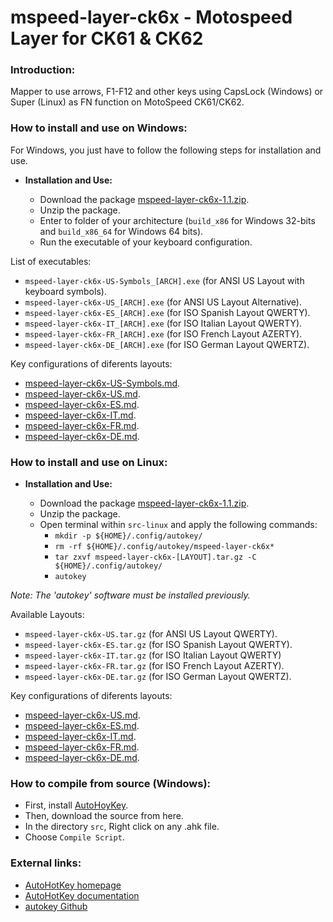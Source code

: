 mspeed-layer-ck6x - Motospeed Layer for CK61 & CK62
===================================================

### Introduction:

Mapper to use arrows, F1-F12 and other keys using CapsLock (Windows) or Super (Linux) as FN function on MotoSpeed CK61/CK62.

### How to install and use on Windows:

For Windows, you just have to follow the following steps for installation and use.

* **Installation and Use:**
  
  * Download the package [mspeed-layer-ck6x-1.1.zip](https://github.com/q3aql/mspeed-layer-ck6x/releases/download/v1.1/mspeed-layer-ck6x-1.1.zip).
  * Unzip the package.
  * Enter to folder of your architecture (`build_x86` for Windows 32-bits and `build_x86_64` for Windows 64 bits).
  * Run the executable of your keyboard configuration.

List of executables:

- `mspeed-layer-ck6x-US-Symbols_[ARCH].exe` (for ANSI US Layout with keyboard symbols).
- `mspeed-layer-ck6x-US_[ARCH].exe` (for ANSI US Layout Alternative).
- `mspeed-layer-ck6x-ES_[ARCH].exe` (for ISO Spanish Layout QWERTY).
- `mspeed-layer-ck6x-IT_[ARCH].exe` (for ISO Italian Layout QWERTY).
- `mspeed-layer-ck6x-FR_[ARCH].exe` (for ISO French Layout AZERTY).
- `mspeed-layer-ck6x-DE_[ARCH].exe` (for ISO German Layout QWERTZ).

Key configurations of diferents layouts:

- [mspeed-layer-ck6x-US-Symbols.md](https://github.com/q3aql/mspeed-layer-ck6x/blob/master/src/doc/mspeed-layer-ck6x-US-Symbols.md).
- [mspeed-layer-ck6x-US.md](https://github.com/q3aql/mspeed-layer-ck6x/blob/master/src/doc/mspeed-layer-ck6x-US.md).
- [mspeed-layer-ck6x-ES.md](https://github.com/q3aql/mspeed-layer-ck6x/blob/master/src/doc/mspeed-layer-ck6x-ES.md).
- [mspeed-layer-ck6x-IT.md](https://github.com/q3aql/mspeed-layer-ck6x/blob/master/src/doc/mspeed-layer-ck6x-IT.md).
- [mspeed-layer-ck6x-FR.md](https://github.com/q3aql/mspeed-layer-ck6x/blob/master/src/doc/mspeed-layer-ck6x-FR.md).
- [mspeed-layer-ck6x-DE.md](https://github.com/q3aql/mspeed-layer-ck6x/blob/master/src/doc/mspeed-layer-ck6x-DE.md).

### How to install and use on Linux:

* **Installation and Use:**
  
  * Download the package [mspeed-layer-ck6x-1.1.zip](https://github.com/q3aql/mspeed-layer-ck6x/releases/download/v1.1/mspeed-layer-ck6x-1.1.zip).
  * Unzip the package.
  * Open terminal within `src-linux` and apply the following commands:
    * `mkdir -p ${HOME}/.config/autokey/`
    * `rm -rf ${HOME}/.config/autokey/mspeed-layer-ck6x*`
    * `tar zxvf mspeed-layer-ck6x-[LAYOUT].tar.gz -C ${HOME}/.config/autokey/`
    * `autokey`

_Note: The 'autokey' software must be installed previously._

Available Layouts:

- `mspeed-layer-ck6x-US.tar.gz` (for ANSI US Layout QWERTY).
- `mspeed-layer-ck6x-ES.tar.gz` (for ISO Spanish Layout QWERTY).
- `mspeed-layer-ck6x-IT.tar.gz` (for ISO Italian Layout QWERTY)
- `mspeed-layer-ck6x-FR.tar.gz` (for ISO French Layout AZERTY).
- `mspeed-layer-ck6x-DE.tar.gz` (for ISO German Layout QWERTZ).

Key configurations of diferents layouts:

- [mspeed-layer-ck6x-US.md](https://github.com/q3aql/mspeed-layer-ck6x/blob/master/src-linux/doc/mspeed-layer-ck6x-US.md).
- [mspeed-layer-ck6x-ES.md](https://github.com/q3aql/mspeed-layer-ck6x/blob/master/src-linux/doc/mspeed-layer-ck6x-ES.md).
- [mspeed-layer-ck6x-IT.md](https://github.com/q3aql/mspeed-layer-ck6x/blob/master/src-linux/doc/mspeed-layer-ck6x-IT.md).
- [mspeed-layer-ck6x-FR.md](https://github.com/q3aql/mspeed-layer-ck6x/blob/master/src-linux/doc/mspeed-layer-ck6x-FR.md).
- [mspeed-layer-ck6x-DE.md](https://github.com/q3aql/mspeed-layer-ck6x/blob/master/src-linux/doc/mspeed-layer-ck6x-DE.md).

### How to compile from source (Windows):

* First, install [AutoHoyKey](https://www.autohotkey.com/).
* Then, download the source from here.
* In the directory `src`, Right click on any .ahk file.
* Choose `Compile Script`.

### External links:

* [AutoHotKey homepage](https://www.autohotkey.com/)
* [AutoHotKey documentation](https://www.autohotkey.com/docs/AutoHotkey.htm)
* [autokey Github](https://github.com/autokey/autokey)
